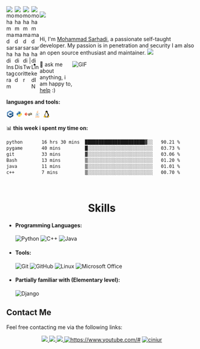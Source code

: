 
<a href="https://www.instagram.com/0.mmd.0/">
  <img align="left" alt="mohammad sarhadi Instagram" width="22px" src="https://raw.githubusercontent.com/hussainweb/hussainweb/main/icons/instagram.png" />
</a>
<a href="https://discord.gg/#">
  <img align="left" alt="mohammad sarhadi Discord" width="22px" src="https://raw.githubusercontent.com/peterthehan/peterthehan/master/assets/discord.svg" />
</a>
<a href="https://twitter.com/thisismmd_">
  <img align="left" alt="mohammad sarhadi | Twitter" width="22px" src="https://raw.githubusercontent.com/peterthehan/peterthehan/master/assets/twitter.svg" />
</a>
<a href="https://www.linkedin.com/in/#/">
  <img align="left" alt="mohammad sarhadi LinkedIN" width="22px" src="https://raw.githubusercontent.com/peterthehan/peterthehan/master/assets/linkedin.svg" />
</a>

![](https://www.mmdw.ir/)

<br />

Hi, I'm [Mohammad Sarhadi](https://www.mmdw.ir/), a passionate self-taught developer. My passion is in penetration and security
I am also an open source enthusiast and maintainer.  <img src="https://media.giphy.com/media/hvRJCLFzcasrR4ia7z/giphy.gif" width="25px"> 




  <img align="right" alt="GIF" src="https://github.com/abhisheknaiidu/abhisheknaiidu/blob/master/code.gif" width="330" height="150" />
 
- 💬 ask me about anything, i am happy to, [help](mailto:mmdsarhadi@gmail.com) :)

**languages and tools:**  

<code><img height="20" src="https://raw.githubusercontent.com/github/explore/80688e429a7d4ef2fca1e82350fe8e3517d3494d/topics/cpp/cpp.png"></code>
<code><img height="20" src="https://raw.githubusercontent.com/github/explore/80688e429a7d4ef2fca1e82350fe8e3517d3494d/topics/python/python.png"></code>
<code><img height="20" src="https://raw.githubusercontent.com/github/explore/80688e429a7d4ef2fca1e82350fe8e3517d3494d/topics/git/git.png"></code>
<code><img height="20" src="https://raw.githubusercontent.com/github/explore/80688e429a7d4ef2fca1e82350fe8e3517d3494d/topics/java/java.png"></code>
<code><img height="20" src="https://raw.githubusercontent.com/github/explore/80688e429a7d4ef2fca1e82350fe8e3517d3494d/topics/linux/linux.png"></code>



📊 **this week i spent my time on:**
<!--START_SECTION:waka-->

```text
python       16 hrs 30 mins  ██████████████████████▓░░   90.21 %
pygame       40 mins         █░░░░░░░░░░░░░░░░░░░░░░░░   03.73 %
git          33 mins         ▓░░░░░░░░░░░░░░░░░░░░░░░░   03.06 %
Bash         13 mins         ▒░░░░░░░░░░░░░░░░░░░░░░░░   01.20 %
java         11 mins         ▒░░░░░░░░░░░░░░░░░░░░░░░░   01.01 %
c++          7 mins          ▒░░░░░░░░░░░░░░░░░░░░░░░░   00.70 %
```
<!--END_SECTION:waka-->
<br />
<p align="center">
  <h1 align="center"> Skills </h1>
<p h2 align="center">

- #### Programming Languages:
  <img alt="Python" src="https://img.shields.io/badge/python-%2314354C.svg?style=for-the-badge&logo=python&logoColor=white"/>
  <img alt="C++" src="https://img.shields.io/badge/c++-%2300599C.svg?style=for-the-badge&logo=c%2B%2B&logoColor=white"/>
  <img alt="Java" src="https://img.shields.io/badge/java-%23ED8B00.svg?style=for-the-badge&logo=java&logoColor=white"/>


- #### Tools:
  <img alt="Git" src="https://img.shields.io/badge/git-%23F05033.svg?style=for-the-badge&logo=git&logoColor=white"/>
  <img alt="GitHub" src="https://img.shields.io/badge/github-%23121011.svg?style=for-the-badge&logo=github&logoColor=white"/>
  <img alt="Linux" src="https://img.shields.io/badge/Linux-FCC624?style=for-the-badge&logo=linux&logoColor=black">
  <img alt="Microsoft Office" src="https://img.shields.io/badge/Microsoft_Office-D83B01?style=for-the-badge&logo=microsoft-office&logoColor=white" />
- #### Partially familiar with (Elementary level):
  <img alt="Django" src="https://img.shields.io/badge/django-%23092E20.svg?style=for-the-badge&logo=django&logoColor=white">


## Contact Me

Feel free contacting me via the following links:

<div align="center">
        <a href="https://www.linkedin.com/in/#/">
            <img src="https://img.icons8.com/color/50/000000/linkedin.png" width=40/>
        </a>
        <a href="https://twitter.com/">
            <img src="https://img.icons8.com/color/50/000000/twitter.png" width=32/> 
         <a href="https://#.github.io/">
            <img src="https://img.icons8.com/fluency/50/000000/resume-website.png" width=40/>
        </a>
        <a href="https://www.youtube.com/c/https://www.youtube.com/#" target="blank"><img src="https://raw.githubusercontent.com/rahuldkjain/github-profile-readme-generator/master/src/images/icons/Social/youtube.svg" alt="https://www.youtube.com/#" height="40" width="40" /></a>
        <a href="https://kaggle.com/#" target="blank"><img  src="https://raw.githubusercontent.com/rahuldkjain/github-profile-readme-generator/master/src/images/icons/Social/kaggle.svg" alt="ciniur" height="40" width="40" /></a>
</p>

